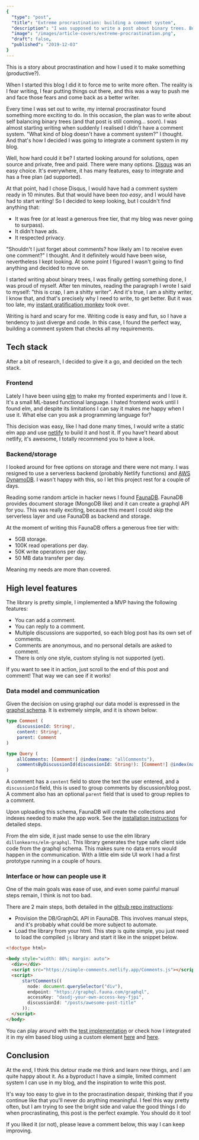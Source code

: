 ```yaml
---
{
  "type": "post",
  "title": "Extreme procrastination: building a comment system",
  "description": "I was supposed to write a post about binary trees. But writing is hard, why write a blog post when you could be writing your own comment system?",
  "image": "/images/article-covers/extreme-procrastination.png",
  "draft": false,
  "published": "2019-12-03"
}
---
```


This is a story about procrastination and how I used it to make something (productive?).

When I started this blog I did it to force me to write more often. The reality is
I fear writing, I fear putting things out there, and this was a way to push me and face those fears and
come back as a better writer. 

Every time I was set out to write, my internal procrastinator found something more exciting to do. In this occasion,
the plan was to write about self balancing binary trees (and that post is still coming... soon). I was almost
starting writing when suddenly I realised I didn't have a comment system. "What kind of blog doesn't have
a comment system?" I thought. And that's how I decided I was going to integrate a comment system
in my blog.

Well, how hard could it be? I started looking around for solutions, open source and private, free 
and paid. There were many options. [Disqus](https://disqus.com/) was an easy choice. It's everywhere,
it has many features, easy to integrate and has a free plan (ad supported).

At that point, had I chose Disqus, I would have had a comment system ready in 10 minutes. But that would have 
been *too easy*, and I would have had to start writing! So I decided to keep looking, but I couldn't find anything that:

- It was free (or at least a generous free tier, that my blog was never going to surpass).
- It didn't have ads.
- It respected privacy.

"Shouldn't I just forget about comments? how likely am I to receive even one comment?" I thought. And
it definitely would have been wise, nevertheless I kept looking. At some point I figured I wasn't going
to find anything and decided to move on.

I started writing about binary trees, I was finally getting something done, I was proud of myself. After
ten minutes, reading the paragraph I wrote I said to myself: "this is crap, I am a shitty writer". And it's true,
I am a shitty writer, I know that, and that's precisely why I need to write, to get better. But it was too
late, my [instant gratification monkey](https://www.youtube.com/watch?v=arj7oStGLkU) took over.

Writing is hard and scary for me. Writing code is easy and fun, so I have a tendency to just diverge and code.
In this case, I found the perfect way, building a comment system that checks all my requirements.

## Tech stack

After a bit of research, I decided to give it a go, and decided on the tech stack.

### Frontend

Lately I have been using [elm](https://elm-lang.org/) to make my fronted experiments and I love it. It's
a small ML-based functional language. I hated frontend work until I found elm, and despite its limitations
I can say it makes me happy when I use it. What else can you ask a programming language for?

This decision was easy, like I had done many times, I would write a static elm app and use 
[netlify](https://www.netlify.com/) to build it and host it. If you have't heard about netlify, it's
awesome, I totally recommend you to have a look.

### Backend/storage

I looked around for free options on storage and there were not many. I was resigned to use a serverless
backend (probably Netlify functions) and [AWS DynamoDB](https://aws.amazon.com/dynamodb/). I wasn't
happy with this, so I let this project rest for a couple of days. 

Reading some random article in hacker news I found [FaunaDB](https://fauna.com/). 
FaunaDB provides document storage (MongoDB like) and it can create a graphql API for you. This was
really exciting, because this meant I could skip the serverless layer and use FaunaDB as backend and 
storage.

At the moment of writing this FaunaDB offers a generous free tier with:

- 5GB storage.
- 100K read operations per day.
- 50K write operations per day.
- 50 MB data transfer per day.

Meaning my needs are more than covered.

## High level features

The library is pretty simple, I implemented a MVP having the following features:

- You can add a comment.
- You can reply to a comment.
- Multiple discussions are supported, so each blog post has its own set of comments.
- Comments are anonymous, and no personal details are asked to comment.
- There is only one style, custom styling is not supported (yet).

If you want to see it in action, just scroll to the end of this post and comment! That
way we can see if it works!

### Data model and communication

Given the decision on using graphql our data model is expressed in the [graphql schema](https://github.com/danmarcab/comments/blob/master/schema.graphql
). It is extremely simple, and it is shown below:


```elm
type Comment (
    discussionId: String!,
    content: String!,
    parent: Comment
)

type Query (
    allComments: [Comment!] @index(name: "allComments"),
    commentsByDiscussionId(discussionId: String!): [Comment!] @index(name: "commentsByDiscussionId")
)
```

A comment has a `content` field to store the text the user entered, and a `discussionId` field, this is used to group comments by discussion/blog post. 
A comment also has an optional `parent` field that is used to group replies to a comment.

Upon uploading this schema, FaunaDB will create the collections and indexes needed to make the app work. See the
[installation instructions](https://github.com/danmarcab/comments/blob/master/README.md#provisioning-your-own-backend) for detailed steps. 

From the elm side, it just made sense to use the elm library `dillonkearns/elm-graphql`. This library generates
the type safe client side code from the graphql schema. This makes sure no data errors would happen in the
communication. With a little elm side UI work I had a first prototype running in a couple of hours.

### Interface or how can people use it

One of the main goals was ease of use, and even some painful manual steps remain, I think is not too bad.

There are 2 main steps, both detailed in the [github repo instructions](https://github.com/danmarcab/comments/blob/master/README.md#usage):

- Provision the DB/GraphQL API in FaunaDB. This involves manual steps, and it's probably what could be more subject to automate.
- Load the library from your html. This step is quite simple, you just need to load the compiled `js` library and start it like in the snippet below.

```html
<!doctype html>

<body style="width: 80%; margin: auto">
  <div></div>
  <script src="https://simple-comments.netlify.app/Comments.js"></script>
  <script>
      startComments((
        node: document.querySelector("div"),
        endpoint: "https://graphql.fauna.com/graphql",
        accessKey: "dasdj-your-own-access-key-fjpi",
        discussionId: "/posts/awesome-post-title"
      ));
  </script>
</body>
```

You can play around with the [test implementation](https://simple-comments.netlify.app/) or check how
I integrated it in my elm based blog using a custom element [here](https://github.com/danmarcab/danmarcab.com/blob/cc90a0d60d586e0a0ecc10d8ccdfddfb92579600/src/Pages/Post.elm#L61-L66)
and [here](https://github.com/danmarcab/danmarcab.com/blob/master/lib/comments.js).

## Conclusion

At the end, I think this detour made me think and learn new things, and I am quite happy about it.
As a byproduct I have a simple, limited comment system I can use in my blog, and the inspiration to
write this post.

It's way too easy to give in to the procrastination despair, thinking that if you continue like that
you'll never do anything meaningful. I feel this way pretty often, but I am trying to see the bright side
and value the good things I do when procrastinating, this post is the perfect example. You should do it too!

If you liked it (or not), please leave a comment below, this way I can keep improving.
